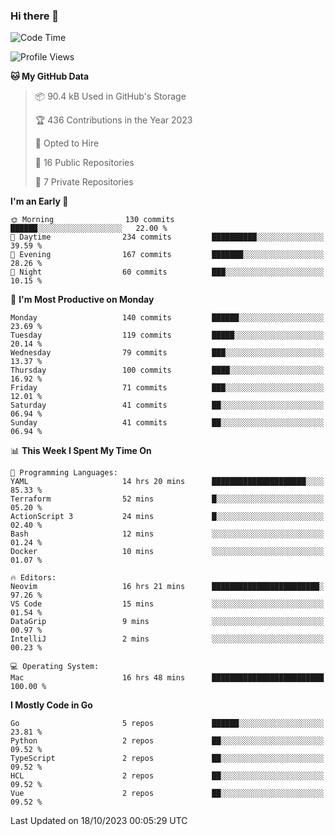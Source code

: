 ### Hi there 👋
<!--![visitors](https://visitor-badge.glitch.me/badge?page_id=d0zingcat)-->
<!--
**d0zingcat/d0zingcat** is a ✨ _special_ ✨ repository because its `README.md` (this file) appears on your GitHub profile.

Here are some ideas to get you started:

- 🔭 I’m currently working on ...
- 🌱 I’m currently learning ...
- 👯 I’m looking to collaborate on ...
- 🤔 I’m looking for help with ...
- 💬 Ask me about ...
- 📫 How to reach me: ...
- 😄 Pronouns: ...
- ⚡ Fun fact: ...
-->
<!--START_SECTION:waka-->
![Code Time](http://img.shields.io/badge/Code%20Time-3%2C105%20hrs%2058%20mins-blue)

![Profile Views](http://img.shields.io/badge/Profile%20Views-0-blue)

**🐱 My GitHub Data** 

> 📦 90.4 kB Used in GitHub's Storage 
 > 
> 🏆 436 Contributions in the Year 2023
 > 
> 💼 Opted to Hire
 > 
> 📜 16 Public Repositories 
 > 
> 🔑 7 Private Repositories 
 > 
**I'm an Early 🐤** 

```text
🌞 Morning                130 commits         ██████░░░░░░░░░░░░░░░░░░░   22.00 % 
🌆 Daytime                234 commits         ██████████░░░░░░░░░░░░░░░   39.59 % 
🌃 Evening                167 commits         ███████░░░░░░░░░░░░░░░░░░   28.26 % 
🌙 Night                  60 commits          ███░░░░░░░░░░░░░░░░░░░░░░   10.15 % 
```
📅 **I'm Most Productive on Monday** 

```text
Monday                   140 commits         ██████░░░░░░░░░░░░░░░░░░░   23.69 % 
Tuesday                  119 commits         █████░░░░░░░░░░░░░░░░░░░░   20.14 % 
Wednesday                79 commits          ███░░░░░░░░░░░░░░░░░░░░░░   13.37 % 
Thursday                 100 commits         ████░░░░░░░░░░░░░░░░░░░░░   16.92 % 
Friday                   71 commits          ███░░░░░░░░░░░░░░░░░░░░░░   12.01 % 
Saturday                 41 commits          ██░░░░░░░░░░░░░░░░░░░░░░░   06.94 % 
Sunday                   41 commits          ██░░░░░░░░░░░░░░░░░░░░░░░   06.94 % 
```


📊 **This Week I Spent My Time On** 

```text
💬 Programming Languages: 
YAML                     14 hrs 20 mins      █████████████████████░░░░   85.33 % 
Terraform                52 mins             █░░░░░░░░░░░░░░░░░░░░░░░░   05.20 % 
ActionScript 3           24 mins             █░░░░░░░░░░░░░░░░░░░░░░░░   02.40 % 
Bash                     12 mins             ░░░░░░░░░░░░░░░░░░░░░░░░░   01.24 % 
Docker                   10 mins             ░░░░░░░░░░░░░░░░░░░░░░░░░   01.07 % 

🔥 Editors: 
Neovim                   16 hrs 21 mins      ████████████████████████░   97.26 % 
VS Code                  15 mins             ░░░░░░░░░░░░░░░░░░░░░░░░░   01.54 % 
DataGrip                 9 mins              ░░░░░░░░░░░░░░░░░░░░░░░░░   00.97 % 
IntelliJ                 2 mins              ░░░░░░░░░░░░░░░░░░░░░░░░░   00.23 % 

💻 Operating System: 
Mac                      16 hrs 48 mins      █████████████████████████   100.00 % 
```

**I Mostly Code in Go** 

```text
Go                       5 repos             ██████░░░░░░░░░░░░░░░░░░░   23.81 % 
Python                   2 repos             ██░░░░░░░░░░░░░░░░░░░░░░░   09.52 % 
TypeScript               2 repos             ██░░░░░░░░░░░░░░░░░░░░░░░   09.52 % 
HCL                      2 repos             ██░░░░░░░░░░░░░░░░░░░░░░░   09.52 % 
Vue                      2 repos             ██░░░░░░░░░░░░░░░░░░░░░░░   09.52 % 
```




 Last Updated on 18/10/2023 00:05:29 UTC
<!--END_SECTION:waka-->

